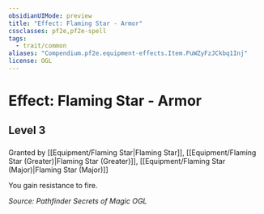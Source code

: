 ```yaml
---
obsidianUIMode: preview
title: "Effect: Flaming Star - Armor"
cssclasses: pf2e,pf2e-spell
tags:
  - trait/common
aliases: "Compendium.pf2e.equipment-effects.Item.PuWZyFzJCkbq1Inj"
license: OGL
---
```

# Effect: Flaming Star - Armor
## Level 3
### 






Granted by [[Equipment/Flaming Star|Flaming Star]], [[Equipment/Flaming Star (Greater)|Flaming Star (Greater)]], [[Equipment/Flaming Star (Major)|Flaming Star (Major)]]

You gain resistance to fire.

*Source: Pathfinder Secrets of Magic*
*OGL*
